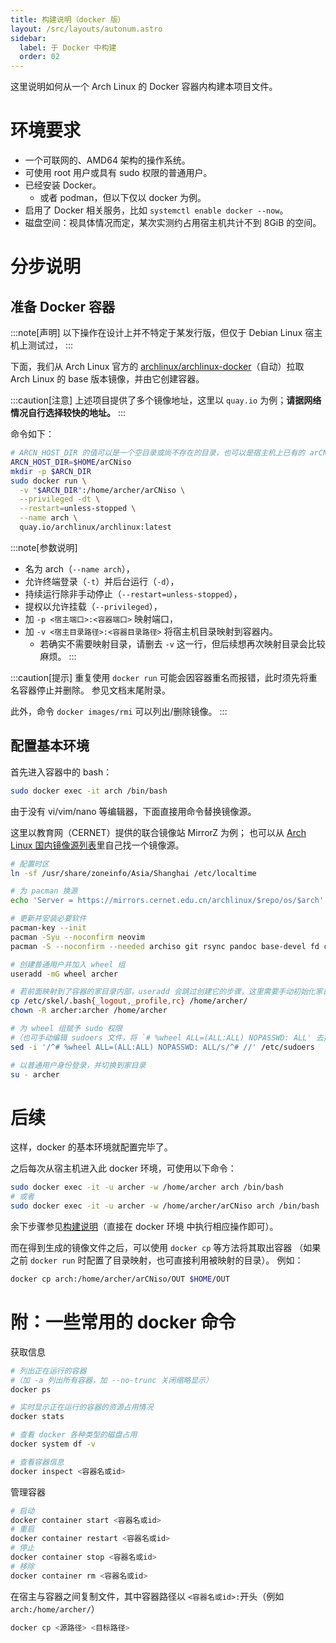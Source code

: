 ```yaml
---
title: 构建说明（docker 版）
layout: /src/layouts/autonum.astro
sidebar:
  label: 于 Docker 中构建
  order: 02
---
```


这里说明如何从一个 Arch Linux 的 Docker 容器内构建本项目文件。

# 环境要求

- 一个可联网的、AMD64 架构的操作系统。
- 可使用 root 用户或具有 sudo 权限的普通用户。
- 已经安装 Docker。
  - 或者 podman，但以下仅以 docker 为例。
- 启用了 Docker 相关服务，比如 `systemctl enable docker --now`。
- 磁盘空间：视具体情况而定，某次实测约占用宿主机共计不到 8GiB 的空间。

# 分步说明

## 准备 Docker 容器

:::note[声明]
以下操作在设计上并不特定于某发行版，但仅于 Debian Linux 宿主机上测试过，
:::

下面，我们从 Arch Linux 官方的 [archlinux/archlinux-docker](https://gitlab.archlinux.org/archlinux/archlinux-docker)（自动）拉取 Arch Linux 的 base 版本镜像，并由它创建容器。

:::caution[注意]
上述项目提供了多个镜像地址，这里以 `quay.io` 为例；**请据网络情况自行选择较快的地址。**
:::

命令如下：
```bash
# ARCN_HOST_DIR 的值可以是一个空目录或尚不存在的目录，也可以是宿主机上已有的 arCNiso 项目目录
ARCN_HOST_DIR=$HOME/arCNiso
mkdir -p $ARCN_DIR
sudo docker run \
  -v "$ARCN_DIR":/home/archer/arCNiso \
  --privileged -dt \
  --restart=unless-stopped \
  --name arch \
  quay.io/archlinux/archlinux:latest
```

:::note[参数说明]
- 名为 arch（`--name arch`），
- 允许终端登录（`-t`）并后台运行（`-d`），
- 持续运行除非手动停止（`--restart=unless-stopped`），
- 提权以允许挂载（`--privileged`），
- 加 `-p <宿主端口>:<容器端口>` 映射端口，
- 加 `-v <宿主目录路径>:<容器目录路径>` 将宿主机目录映射到容器内。
  - 若确实不需要映射目录，请删去 `-v` 这一行，但后续想再次映射目录会比较麻烦。
:::

:::caution[提示]
重复使用 `docker run` 可能会因容器重名而报错，此时须先将重名容器停止并删除。
参见文档末尾附录。

此外，命令 `docker images/rmi` 可以列出/删除镜像。
:::

## 配置基本环境

首先进入容器中的 bash：
```bash
sudo docker exec -it arch /bin/bash
```

由于没有 vi/vim/nano 等编辑器，下面直接用命令替换镜像源。

这里以教育网（CERNET）提供的联合镜像站 MirrorZ 为例；
也可以从 [Arch Linux 国内镜像源列表](https://archlinux.org/mirrorlist/?country=CN&protocol=https&ip_version=4&use_mirror_status=on)里自己找一个镜像源。
```bash
# 配置时区
ln -sf /usr/share/zoneinfo/Asia/Shanghai /etc/localtime

# 为 pacman 换源
echo 'Server = https://mirrors.cernet.edu.cn/archlinux/$repo/os/$arch' >/etc/pacman.d/mirrorlist

# 更新并安装必要软件
pacman-key --init
pacman -Syu --noconfirm neovim
pacman -S --noconfirm --needed archiso git rsync pandoc base-devel fd cmake less sudo

# 创建普通用户并加入 wheel 组
useradd -mG wheel archer

# 若前面映射到了容器的家目录内部，useradd 会跳过创建它的步骤，这里需要手动初始化家目录
cp /etc/skel/.bash{_logout,_profile,rc} /home/archer/
chown -R archer:archer /home/archer

# 为 wheel 组赋予 sudo 权限
#（也可手动编辑 sudoers 文件，将 `# %wheel ALL=(ALL:ALL) NOPASSWD: ALL' 去掉注释）
sed -i '/^# %wheel ALL=(ALL:ALL) NOPASSWD: ALL/s/^# //' /etc/sudoers

# 以普通用户身份登录，并切换到家目录
su - archer 
```

# 后续
这样，docker 的基本环境就配置完毕了。

之后每次从宿主机进入此 docker 环境，可使用以下命令：
```bash
sudo docker exec -it -u archer -w /home/archer arch /bin/bash
# 或者
sudo docker exec -it -u archer -w /home/archer/arCNiso arch /bin/bash
```
余下步骤参见[构建说明](/dev/build)（直接在 docker 环境 中执行相应操作即可）。

而在得到生成的镜像文件之后，可以使用 `docker cp` 等方法将其取出容器
（如果之前 `docker run` 时配置了目录映射，也可直接利用被映射的目录）。
例如：
```bash
docker cp arch:/home/archer/arCNiso/OUT $HOME/OUT
```

# 附：一些常用的 docker 命令
获取信息
```bash
# 列出正在运行的容器
#（加 -a 列出所有容器，加 --no-trunc 关闭缩略显示）
docker ps

# 实时显示正在运行的容器的资源占用情况
docker stats

# 查看 docker 各种类型的磁盘占用
docker system df -v

# 查看容器信息
docker inspect <容器名或id>
```

管理容器
```bash
# 启动
docker container start <容器名或id>
# 重启
docker container restart <容器名或id>
# 停止
docker container stop <容器名或id>
# 移除
docker container rm <容器名或id>
```

在宿主与容器之间复制文件，其中容器路径以 `<容器名或id>:`开头（例如 `arch:/home/archer/`）
```bash
docker cp <源路径> <目标路径>
```
